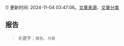 :alarm_clock: 更新时间: 2024-11-04 03:47:06。[文章来源](/README.md)、[文章分类](/TAGS.md)

## 报告


> 关键字：`报告`、`月报`




